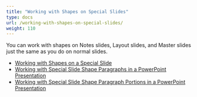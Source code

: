 ```yaml
---
title: "Working with Shapes on Special Slides"
type: docs
url: /working-with-shapes-on-special-slides/
weight: 110
---
```


You can work with shapes on Notes slides, Layout slides, and Master slides just the same as you do on normal slides.

- [Working with Shapes on a Special Slide](/slides/working-with-shapes-on-a-special-slide/)
- [Working with Special Slide Shape Paragraphs in a PowerPoint Presentation](/slides/working-with-special-slide-shape-paragraphs-in-a-powerpoint-presentation/)
- [Working with Special Slide Shape Paragraph Portions in a PowerPoint Presentation](/slides/working-with-special-slide-shape-paragraph-portions-in-a-powerpoint-presentation/)
